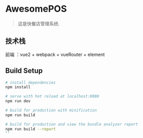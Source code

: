# AwesomePOS 

> 这是快餐店管理系统.

## 技术栈
前端 ：vue2 + webpack + vueRouter + element

## Build Setup

``` bash
# install dependencies
npm install

# serve with hot reload at localhost:8080
npm run dev

# build for production with minification
npm run build

# build for production and view the bundle analyzer report
npm run build --report
``
